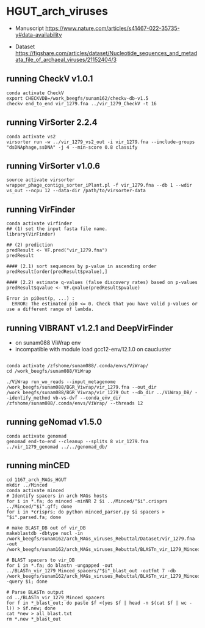 # HGUT_arch_viruses

- Manuscript https://www.nature.com/articles/s41467-022-35735-y#data-availability

- Dataset https://figshare.com/articles/dataset/Nucleotide_sequences_and_metadata_file_of_archaeal_viruses/21152404/3

## running CheckV v1.0.1
```
conda activate CheckV
export CHECKVDB=/work_beegfs/sunam162/checkv-db-v1.5
checkv end_to_end vir_1279.fna ../vir_1279_CheckV -t 16
```

## running VirSorter 2.2.4
```
conda activate vs2
virsorter run -w ../vir_1279_vs2_out -i vir_1279.fna --include-groups "dsDNAphage,ssDNA" -j 4 --min-score 0.8 classify
```
## running VirSorter v1.0.6
```
source activate virsorter
wrapper_phage_contigs_sorter_iPlant.pl -f vir_1279.fna --db 1 --wdir vs_out --ncpu 12 --data-dir /path/to/virsorter-data
```
## running VirFinder
```
conda activate virfinder
## (1) set the input fasta file name. 
library(VirFinder)

## (2) prediction
predResult <- VF.pred("vir_1279.fna")
predResult

#### (2.1) sort sequences by p-value in ascending order
predResult[order(predResult$pvalue),]

#### (2.2) estimate q-values (false discovery rates) based on p-values
predResult$qvalue <- VF.qvalue(predResult$pvalue)

Error in pi0est(p, ...) : 
  ERROR: The estimated pi0 <= 0. Check that you have valid p-values or use a different range of lambda.

```
## running VIBRANT v1.2.1 and DeepVirFinder
- on sunam088 ViWrap env
- incompatible with module load gcc12-env/12.1.0 on caucluster
```

conda activate /zfshome/sunam088/.conda/envs/ViWrap/
cd /work_beegfs/sunam088/ViWrap

./ViWrap run_wo_reads --input_metagenome /work_beegfs/sunam088/BGR_Viwrap/vir_1279.fna --out_dir /work_beegfs/sunam088/BGR_Viwrap/vir_1279_Out --db_dir ../ViWrap_DB/ --identify_method vb-vs-dvf --conda_env_dir /zfshome/sunam088/.conda/envs/ViWrap/ --threads 12
```

## running geNomad v1.5.0
```
conda activate genomad
genomad end-to-end --cleanup --splits 8 vir_1279.fna ../vir_1279_genomad ../../genomad_db/
```
## running minCED
```
cd 1167_arch_MAGs_HGUT
mkdir ../Minced
conda activate minced
# Identify spacers in arch MAGs hosts
for i in *.fa; do minced -minNR 2 $i ../Minced/"$i".crisprs ../Minced/"$i".gff; done
for i in *crisprs; do python minced_parser.py $i spacers > "$i".parsed.fa; done

# make BLAST_DB out of vir_DB
makeblastdb -dbtype nucl -in /work_beegfs/sunam162/arch_MAGs_viruses_Rebuttal/Dataset/vir_1279.fna -out /work_beegfs/sunam162/arch_MAGs_viruses_Rebuttal/BLASTn_vir_1279_Minced_spacers/vir_1279_DB

# BLAST spacers to vir_DB
for i in *.fa; do blastn -ungapped -out ../BLASTn_vir_1279_Minced_spacers/"$i"_blast_out -outfmt 7 -db /work_beegfs/sunam162/arch_MAGs_viruses_Rebuttal/BLASTn_vir_1279_Minced_spacers/vir_1279_DB -query $i; done

# Parse BLASTn output
cd ../BLASTn_vir_1279_Minced_spacers
for f in *_blast_out; do paste $f <(yes $f | head -n $(cat $f | wc -l)) > $f.new; done
cat *new > all_blast.txt
rm *.new *_blast_out
```
